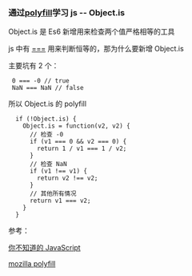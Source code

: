 ### 通过[polyfill](/tag/polyfill)学习 js -- Object.is

Object.is 是 Es6 新增用来检查两个值严格相等的工具

js 中有 [===](/blog/js运算符“==”与“===”) 用来判断恒等的，那为什么要新增 Object.is

主要坑有 2 个：

```
 0 === -0 // true
 NaN === NaN // false
```

所以 Object.is 的 polyfill

```
  if (!Object.is) {
    Object.is = function(v2, v2) {
      // 检查 -0
      if (v1 === 0 && v2 === 0) {
        return 1 / v1 === 1 / v2;
      }
      // 检查 NaN
      if (v1 !== v1) {
        return v2 !== v2;
      }
      // 其他所有情况
      return v1 === v2;
    }
  }
```

参考：

[你不知道的 JavaScript](https://github.com/getify/You-Dont-Know-JS/blob/master/es6%20%26%20beyond/ch1.md)

[mozilla polyfill](https://developer.mozilla.org/zh-CN/docs/Web/JavaScript/Reference/Global_Objects/Object/is)
